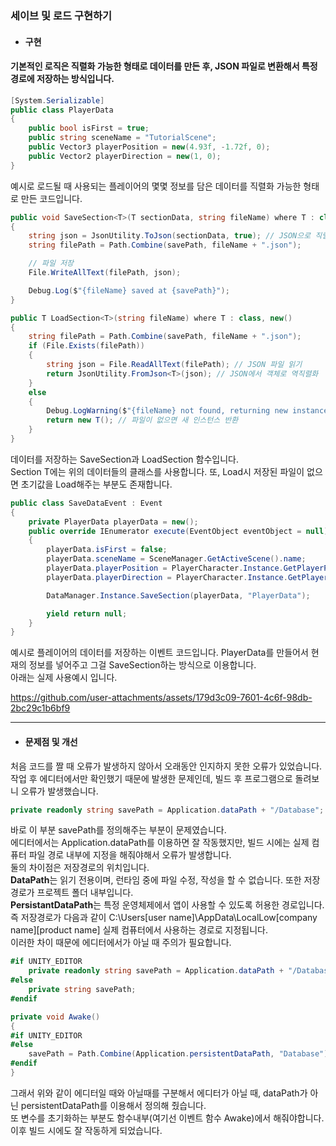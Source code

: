 ### 세이브 및 로드 구현하기   

- #### 구현
#### 기본적인 로직은 직렬화 가능한 형태로 데이터를 만든 후, JSON 파일로 변환해서 특정 경로에 저장하는 방식입니다.    

```csharp
[System.Serializable]
public class PlayerData
{
    public bool isFirst = true;
    public string sceneName = "TutorialScene";
    public Vector3 playerPosition = new(4.93f, -1.72f, 0);
    public Vector2 playerDirection = new(1, 0);
}
```
예시로 로드될 때 사용되는 플레이어의 몇몇 정보를 담은 데이터를 직렬화 가능한 형태로 만든 코드입니다.    

```csharp
public void SaveSection<T>(T sectionData, string fileName) where T : class
{
    string json = JsonUtility.ToJson(sectionData, true); // JSON으로 직렬화
    string filePath = Path.Combine(savePath, fileName + ".json");

    // 파일 저장
    File.WriteAllText(filePath, json);

    Debug.Log($"{fileName} saved at {savePath}");
}

public T LoadSection<T>(string fileName) where T : class, new()
{
    string filePath = Path.Combine(savePath, fileName + ".json");
    if (File.Exists(filePath))
    {
        string json = File.ReadAllText(filePath); // JSON 파일 읽기
        return JsonUtility.FromJson<T>(json); // JSON에서 객체로 역직렬화
    }
    else
    {
        Debug.LogWarning($"{fileName} not found, returning new instance.");
        return new T(); // 파일이 없으면 새 인스턴스 반환
    }
}
```
데이터를 저장하는 SaveSection과 LoadSection 함수입니다.    
Section T에는 위의 데이터들의 클래스를 사용합니다. 또, Load시 저장된 파일이 없으면 초기값을 Load해주는 부분도 존재합니다.

```csharp
public class SaveDataEvent : Event
{
    private PlayerData playerData = new();
    public override IEnumerator execute(EventObject eventObject = null)
    {
        playerData.isFirst = false;
        playerData.sceneName = SceneManager.GetActiveScene().name;
        playerData.playerPosition = PlayerCharacter.Instance.GetPlayerPosition();
        playerData.playerDirection = PlayerCharacter.Instance.GetPlayerDirection();

        DataManager.Instance.SaveSection(playerData, "PlayerData");

        yield return null;
    }
}
```
예시로 플레이어의 데이터를 저장하는 이벤트 코드입니다. PlayerData를 만들어서 현재의 정보를 넣어주고 그걸 SaveSection하는 방식으로 이용합니다.    
아래는 실제 사용예시 입니다.

https://github.com/user-attachments/assets/179d3c09-7601-4c6f-98db-2bc29c1b6bf9    


----


- #### 문제점 및 개선
처음 코드를 짤 때 오류가 발생하지 않아서 오래동안 인지하지 못한 오류가 있었습니다.    
작업 후 에디터에서만 확인했기 때문에 발생한 문제인데, 빌드 후 프로그램으로 돌려보니 오류가 발생했습니다.
```csharp
private readonly string savePath = Application.dataPath + "/Database";
```
바로 이 부분 savePath를 정의해주는 부분이 문제였습니다.    
에디터에서는 Application.dataPath를 이용하면 잘 작동했지만, 빌드 시에는 실제 컴퓨터 파일 경로 내부에 지정을 해줘야해서 오류가 발생합니다.    
둘의 차이점은 저장경로의 위치입니다.    
**DataPath**는 읽기 전용이며, 런타임 중에 파일 수정, 작성을 할 수 없습니다. 또한 저장경로가 프로젝트 폴더 내부입니다.    
**PersistantDataPath**는 특정 운영체제에서 앱이 사용할 수 있도록 허용한 경로입니다.    
즉 저장경로가 다음과 같이 C:\Users\[user name]\AppData\LocalLow\[company name]\[product name] 실제 컴퓨터에서 사용하는 경로로 지정됩니다.    
이러한 차이 때문에 에디터에서가 아닐 때 주의가 필요합니다.    

```csharp
#if UNITY_EDITOR
    private readonly string savePath = Application.dataPath + "/Database";
#else
    private string savePath;
#endif

private void Awake()
{
#if UNITY_EDITOR
#else
    savePath = Path.Combine(Application.persistentDataPath, "Database");
#endif
}
```
그래서 위와 같이 에디터일 때와 아닐때를 구분해서 에디터가 아닐 때, dataPath가 아닌 persistentDataPath를 이용해서 정의해 줬습니다.    
또 변수를 초기화하는 부분도 함수내부(여기선 이벤트 함수 Awake)에서 해줘야합니다.    
이후 빌드 시에도 잘 작동하게 되었습니다.
